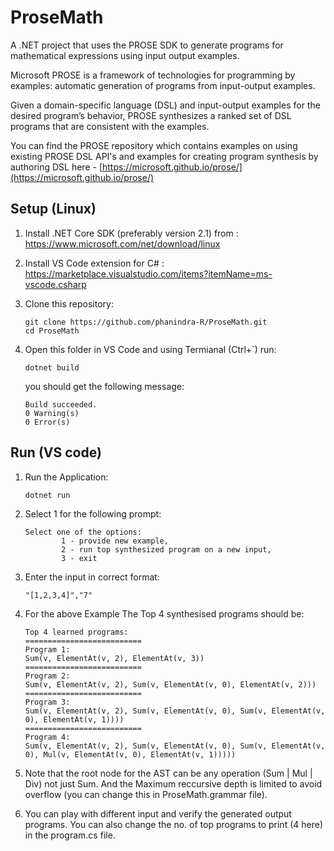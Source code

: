 # ProseMath
A .NET project that uses the PROSE SDK to generate programs for mathematical expressions using input output examples.

Microsoft PROSE is a framework of technologies for programming by examples: automatic generation of programs from input-output examples.

Given a domain-specific language (DSL) and input-output examples for the desired program’s behavior, PROSE synthesizes a ranked set of DSL programs that are consistent with the examples.

You can find the PROSE repository which contains examples on using existing PROSE DSL API's and examples for creating program synthesis by authoring DSL here - 
[https://microsoft.github.io/prose/](https://microsoft.github.io/prose/)

## Setup (Linux)


1.  Install .NET Core SDK (preferably version 2.1) from : https://www.microsoft.com/net/download/linux

1.  Install VS Code extension for C# : https://marketplace.visualstudio.com/items?itemName=ms-vscode.csharp

1. Clone this repository:

    ```
    git clone https://github.com/phanindra-R/ProseMath.git
    cd ProseMath
    ```
    
1. Open this folder in VS Code and using Termianal (Ctrl+`) run:

    ```
    dotnet build
    ```
    
   you should get the following message:
    ```
    Build succeeded.
    0 Warning(s)
    0 Error(s)
    ```

## Run (VS code)

1. Run the Application:

    ```
    dotnet run
    ```
1. Select 1 for the following prompt:

    ```
    Select one of the options: 
            1 - provide new example, 
            2 - run top synthesized program on a new input, 
            3 - exit
    ```
1. Enter the input in correct format:

    ```
    "[1,2,3,4]","7"
    ```
1. For the above Example The Top 4 synthesised programs should be: 

    ```
    Top 4 learned programs:
    ==========================
    Program 1: 
    Sum(v, ElementAt(v, 2), ElementAt(v, 3))
    ==========================
    Program 2: 
    Sum(v, ElementAt(v, 2), Sum(v, ElementAt(v, 0), ElementAt(v, 2)))
    ==========================
    Program 3: 
    Sum(v, ElementAt(v, 2), Sum(v, ElementAt(v, 0), Sum(v, ElementAt(v, 0), ElementAt(v, 1))))
    ==========================
    Program 4: 
    Sum(v, ElementAt(v, 2), Sum(v, ElementAt(v, 0), Sum(v, ElementAt(v, 0), Mul(v, ElementAt(v, 0), ElementAt(v, 1)))))
    ```
    
1. Note that the root node for the AST can be any operation (Sum | Mul | Div) not just Sum. And the Maximum reccursive depth is limited to avoid overflow (you can change this in ProseMath.grammar file).

1. You can play with different input and verify the generated output programs. You can also change the no. of top programs to print (4 here) in the program.cs file.
